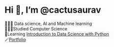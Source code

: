 # Hi 👋, I’m @cactusaurav

🧑🏿‍💻 Data science, AI and Machine learning </br>
👨🏼‍🎓Studied Computer Science </br>
💭Learning [Introduction to Data Science with Python]([https://www.coursera.org/learn/foundations-data]) </br>
🪄[Portfolio](saurav10.com.np)
